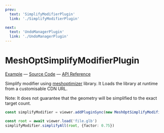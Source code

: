 ```yaml
---
prev: 
  text: 'SimplifyModifierPlugin'
  link: './SimplifyModifierPlugin'

next:
  text: 'UndoManagerPlugin'
  link: './UndoManagerPlugin'
---
```


# MeshOptSimplifyModifierPlugin

[Example](https://threepipe.org/examples/#meshopt-simplify-modifier-plugin/) &mdash;
[Source Code](https://github.com/repalash/threepipe/blob/master/src/plugins/extras/MeshOptSimplifyModifierPlugin.ts) &mdash;
[API Reference](https://threepipe.org/docs/classes/MeshOptSimplifyModifierPlugin.html)

Simplify modifier using [meshoptimizer](https://github.com/zeux/meshoptimizer) library. It Loads the library at runtime from a customisable CDN URL.

Note: It does not guarantee that the geometry will be simplified to the exact target count.

```typescript
const simplifyModifier = viewer.addPluginSync(new MeshOptSimplifyModifierPlugin())

const root = await viewer.load('file.glb')
simplifyModifier.simplifyAll(root, {factor: 0.75})
```
